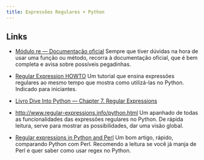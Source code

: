 ```yaml
---
title: Expressões Regulares + Python
---
```


## Links

* [Módulo re — Documentação oficial](http://docs.python.org/library/re.html)
Sempre que tiver dúvidas na hora de usar uma função ou método, recorra à documentação oficial, que é bem completa e avisa sobre possíveis pegadinhas.

* [Regular Expression HOWTO](http://docs.python.org/dev/howto/regex)
Um tutorial que ensina expressões regulares ao mesmo tempo que mostra como utilizá-las no Python. Indicado para iniciantes.

* [Livro Dive Into Python — Chapter 7. Regular Expressions](http://www.diveintopython.net/regular_expressions/)

* http://www.regular-expressions.info/python.html
Um apanhado de todas as funcionalidades das expressões regulares no Python. De rápida leitura, serve para mostrar as possibilidades, dar uma visão global.

* [Regular expressions in Python and Perl](http://www.johndcook.com/python_regex.html)
Um bom artigo, rápido, comparando Python com Perl. Recomendo a leitura se você já manja de Perl e quer saber como usar regex no Python.
